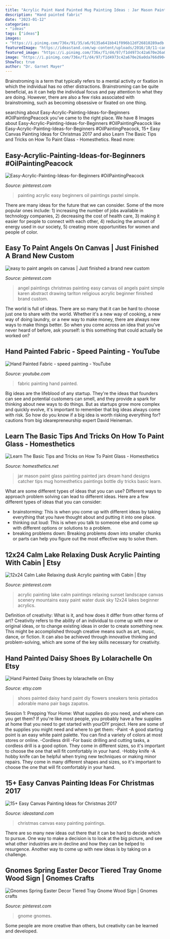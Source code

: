 ```yaml
---
title: "Acrylic Paint Hand Painted Mug Painting Ideas : Jar Mason Paint Glass Painting Painted Jars Dream Hand Designs Catcher Tips Mug Homesthetics Paintings Bottle Diy Tricks Basic Learn"
description: "Hand painted fabric"
date: "2023-01-12"
categories:
- "ideas"
tags: ["ideas"]
images:
- "https://i.pinimg.com/736x/91/35/a6/9135a641bb41f096b12df26810289adb.jpg"
featuredImage: "https://ideastand.com/wp-content/uploads/2016/10/11-canvas-paintings-for-christmas.jpg"
featured_image: "https://i.pinimg.com/736x/f1/d4/97/f1d4973c42a670e26a0da766d9044b7a.jpg"
image: "https://i.pinimg.com/736x/f1/d4/97/f1d4973c42a670e26a0da766d9044b7a.jpg"
ShowToc: true
author: "Dr. Garnet Mayer"
---
```



Brainstroming is a term that typically refers to a mental activity or fixation in which the individual has no other distractions. Brainstroming can be quite beneficial, as it can help the individual focus and pay attention to what they are doing. However, there are also a few risks associated with brainstroming, such as becoming obsessive or fixated on one thing.

	

		
searching about Easy-Acrylic-Painting-Ideas-for-Beginners #OilPaintingPeacock you've came to the right place. We have 8 Images about Easy-Acrylic-Painting-Ideas-for-Beginners #OilPaintingPeacock like Easy-Acrylic-Painting-Ideas-for-Beginners #OilPaintingPeacock, 15+ Easy Canvas Painting Ideas for Christmas 2017 and also Learn The Basic Tips and Tricks on How To Paint Glass - Homesthetics. Read more:
		
    
## Easy-Acrylic-Painting-Ideas-for-Beginners #OilPaintingPeacock

<img loading=lazy src="https://i.pinimg.com/736x/47/51/75/475175074c1704b2258500b3b87270ed.jpg" onerror="this.onerror=null;this.src='https://tse1.mm.bing.net/th?id=OIP.bNDltAXqM8X8fGE4Xjq-9gHaLy&amp;pid=15.1';" alt="Easy-Acrylic-Painting-Ideas-for-Beginners #OilPaintingPeacock">

_Source: pinterest.com_

>painting acrylic easy beginners oil paintings pastel simple. 

	

There are many ideas for the future that we can consider. Some of the more popular ones include: 1) increasing the number of jobs available in technology companies, 2) decreasing the cost of health care, 3) making it easier for people to connect with each other, 4) reducing the amount of energy used in our society, 5) creating more opportunities for women and people of color.

    
## Easy To Paint Angels On Canvas | Just Finished A Brand New Custom

<img loading=lazy src="https://i.pinimg.com/originals/23/04/6f/23046fe12455cdc34803af371e1586db.jpg" onerror="this.onerror=null;this.src='https://tse2.mm.bing.net/th?id=OIP.W_D15Khs45W6x_WhVD2erQHaPN&amp;pid=15.1';" alt="easy to paint angels on canvas | Just finished a brand new custom">

_Source: pinterest.com_

>angel paintings christmas painting easy canvas oil angels paint simple karen abstract drawing tarlton religious acrylic beginner finished brand custom. 

	

The world is full of ideas. There are so many that it can be hard to choose just one to share with the world. Whether it's a new way of cooking, a new way of doing laundry, or a new way to make money, there are always new ways to make things better. So when you come across an idea that you've never heard of before, ask yourself: is this something that could actually be worked on?

    
## Hand Painted Fabric - Speed Painting - YouTube

<img loading=lazy src="http://i.ytimg.com/vi/GQAMiQ3Mipc/maxresdefault.jpg" onerror="this.onerror=null;this.src='https://tse4.mm.bing.net/th?id=OIP.EOMOVeYr_t9VIEgmbwNsygHaEK&amp;pid=15.1';" alt="Hand Painted Fabric - speed painting - YouTube">

_Source: youtube.com_

>fabric painting hand painted. 

	

Big ideas are the lifeblood of any startup. They're the ideas that founders can see and potential customers can smell, and they provide a spark for thinking about new ways to do things. But as startups grow more complex and quickly evolve, it's important to remember that big ideas always come with risk. So how do you know if a big idea is worth risking everything for? cautions from big idearepreneurship expert David Heineman.

    
## Learn The Basic Tips And Tricks On How To Paint Glass - Homesthetics

<img loading=lazy src="http://cdn.homesthetics.net/wp-content/uploads/2016/02/How-To-Paint-Glass-homesthetics.net-mason-jar-painting-5.jpg" onerror="this.onerror=null;this.src='https://tse2.mm.bing.net/th?id=OIP.ZxDI4c3rin9FQJWsmQNYSAHaJ4&amp;pid=15.1';" alt="Learn The Basic Tips and Tricks on How To Paint Glass - Homesthetics">

_Source: homesthetics.net_

>jar mason paint glass painting painted jars dream hand designs catcher tips mug homesthetics paintings bottle diy tricks basic learn. 

	

What are some different types of ideas that you can use?
Different ways to approach problem solving can lead to different ideas. Here are a few different types of ideas that you can consider: 
- brainstorming: This is when you come up with different ideas by taking everything that you have thought about and putting it into one place. 
- thinking out loud: This is when you talk to someone else and come up with different options or solutions to a problem. 
- breaking problems down: Breaking problems down into smaller chunks or parts can help you figure out the most effective way to solve them.

    
## 12x24 Calm Lake Relaxing Dusk Acrylic Painting With Cabin | Etsy

<img loading=lazy src="https://i.pinimg.com/736x/f1/d4/97/f1d4973c42a670e26a0da766d9044b7a.jpg" onerror="this.onerror=null;this.src='https://tse2.mm.bing.net/th?id=OIP.zM3xx2MbXc17-ZQFs2xX4wHaPA&amp;pid=15.1';" alt="12x24 Calm Lake Relaxing dusk Acrylic painting with Cabin | Etsy">

_Source: pinterest.com_

>acrylic painting lake calm paintings relaxing sunset landscape canvas scenery mountains easy paint water dusk sky 12x24 lakes beginner acrylics. 

	

Definition of creativity: What is it, and how does it differ from other forms of art?
Creativity refers to the ability of an individual to come up with new or original ideas, or to change existing ideas in order to create something new. This might be accomplished through creative means such as art, music, dance, or fiction. It can also be achieved through innovative thinking and problem-solving, which are some of the key skills necessary for creativity.

    
## Hand Painted Daisy Shoes By Lolarachelle On Etsy

<img loading=lazy src="https://img1.etsystatic.com/000/0/5751684/il_fullxfull.180178595.jpg" onerror="this.onerror=null;this.src='https://tse1.mm.bing.net/th?id=OIP.VqrvTTNA96HXDNKY0RnRigHaKK&amp;pid=15.1';" alt="Hand Painted Daisy Shoes by lolarachelle on Etsy">

_Source: etsy.com_

>shoes painted daisy hand paint diy flowers sneakers tenis pintados adorable mano pair bags zapatos. 

	

Session 1: Prepping Your Home: What supplies do you need, and where can you get them?
If you're like most people, you probably have a few supplies at home that you need to get started with yourDIY project. Here are some of the supplies you might need and where to get them:
-Paint -A good starting point is an easy white paint palette. You can find a variety of colors at most stores or online. 
-Cordless drill -For basic drilling and cutting tasks, a cordless drill is a good option. They come in different sizes, so it's important to choose the one that will fit comfortably in your hand. 
-Hobby knife -A hobby knife can be helpful when trying new techniques or making minor repairs. They come in many different shapes and sizes, so it's important to choose the one that will fit comfortably in your hand.

    
## 15+ Easy Canvas Painting Ideas For Christmas 2017

<img loading=lazy src="https://ideastand.com/wp-content/uploads/2016/10/11-canvas-paintings-for-christmas.jpg" onerror="this.onerror=null;this.src='https://tse4.mm.bing.net/th?id=OIP.1vj75GxPszDqT3178AVZpQHaJQ&amp;pid=15.1';" alt="15+ Easy Canvas Painting Ideas for Christmas 2017">

_Source: ideastand.com_

>christmas canvas easy painting paintings. 

	

There are so many new ideas out there that it can be hard to decide which to pursue. One way to make a decision is to look at the big picture, and see what other industries are in decline and how they can be helped to resurgence. Another way to come up with new ideas is by taking on a challenge.

    
## Gnomes Spring Easter Decor Tiered Tray Gnome Wood Sign | Gnomes Crafts

<img loading=lazy src="https://i.pinimg.com/736x/91/35/a6/9135a641bb41f096b12df26810289adb.jpg" onerror="this.onerror=null;this.src='https://tse4.mm.bing.net/th?id=OIP.Ylv-LelQH_kri4CEUGzgkwHaM6&amp;pid=15.1';" alt="Gnomes Spring Easter Decor Tiered Tray Gnome Wood Sign | Gnomes crafts">

_Source: pinterest.com_

>gnome gnomes. 

	

Some people are more creative than others, but creativity can be learned and developed.

